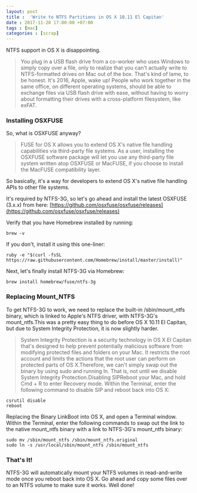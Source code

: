 ```yaml
---
layout: post
title :  'Write to NTFS Partitions in OS X 10.11 El Capitan'
date : 2017-11-20 17:00:00 +07:00
tags : [mac]
categories : [scrap]
---
```


NTFS support in OS X is disappointing. 

>You plug in a USB flash drive from a co-worker who uses Windows to simply copy over a file, only to realize that you can't actually write to NTFS-formatted drives on Mac out of the box.
That's kind of lame, to be honest. It's 2016, Apple, wake up! People who work together in the same office, on different operating systems, should be able to exchange files via USB flash drive with ease, without having to worry about formatting their drives with a cross-platform filesystem, like exFAT.

### Installing OSXFUSE
So, what is OSXFUSE anyway?
> FUSE for OS X allows you to extend OS X's native file handling capabilities via third-party file systems. As a user, installing the OSXFUSE software package will let you use any third-party file system written atop OSXFUSE or MacFUSE, if you choose to install the MacFUSE compatibility layer.

So basically, it's a way for developers to extend OS X's native file handling APIs to other file systems. 

It's required by NTFS-3G, so let's go ahead and install the latest OSXFUSE (3.x.x) from here: [https://github.com/osxfuse/osxfuse/releases](https://github.com/osxfuse/osxfuse/releases)

Verify that you have Homebrew installed by running:

```no-highlight
brew -v
```
If you don't, install it using this one-liner:

```no-highlight
ruby -e "$(curl -fsSL https://raw.githubusercontent.com/Homebrew/install/master/install)"
```


Next, let's finally install NTFS-3G via Homebrew:

```no-highlight
brew install homebrew/fuse/ntfs-3g
```

### Replacing Mount_NTFS
 To get NTFS-3G to work, we need to replace the built-in /sbin/mount_ntfs binary, which is linked to Apple's NTFS driver, with NTFS-3G's mount_ntfs.This was a pretty easy thing to do before OS X 10.11 El Capitan, but due to System Integrity Protection, it is now slightly harder.
> System Integrity Protection is a security technology in OS X El Capitan that's designed to help prevent potentially malicious software from modifying protected files and folders on your Mac. It restricts the root account and limits the actions that the root user can perform on protected parts of OS X.Therefore, we can't simply swap out the binary by using sudo and running ln. That is, not until we disable System Integrity Protection.Disabling SIPReboot your Mac, and hold Cmd + R to enter Recovery mode. Within the Terminal, enter the following command to disable SIP and reboot back into OS X:

```no-highlight
csrutil disable
reboot
```

Replacing the Binary LinkBoot into OS X, and open a Terminal window. Within the Terminal, enter the following commands to swap out the link to the native mount_ntfs binary with a link to NTFS-3G's mount_ntfs binary:

```no-highlight
sudo mv /sbin/mount_ntfs /sbin/mount_ntfs.original
sudo ln -s /usr/local/sbin/mount_ntfs /sbin/mount_ntfs
```

### That's It!
NTFS-3G will automatically mount your NTFS volumes in read-and-write mode once you reboot back into OS X. Go ahead and copy some files over to an NTFS volume to make sure it works. Well done!


